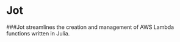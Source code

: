 # Jot

###Jot streamlines the creation and management of AWS Lambda functions written in Julia. 

  

